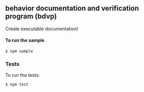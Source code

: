 ## behavior documentation and verification program (bdvp)

Create executable documentation!

#### To run the sample

```
$ npm sample
```

### Tests

To run the tests:

```
$ npm test
```